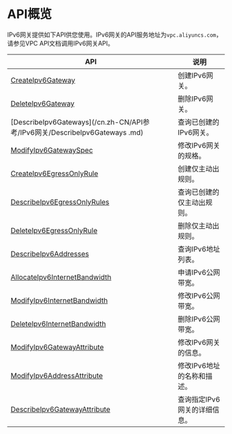 # API概览

IPv6网关提供如下API供您使用。IPv6网关的API服务地址为`vpc.aliyuncs.com`，请参见VPC API文档调用IPv6网关API。

|API|说明|
|---|--|
|[CreateIpv6Gateway](/cn.zh-CN/API参考/IPv6网关/CreateIpv6Gateway.md)|创建IPv6网关。|
|[DeleteIpv6Gateway](/cn.zh-CN/API参考/IPv6网关/DeleteIpv6Gateway.md)|删除IPv6网关。|
|[DescribeIpv6Gateways](/cn.zh-CN/API参考/IPv6网关/DescribeIpv6Gateways .md)|查询已创建的IPv6网关。|
|[ModifyIpv6GatewaySpec](/cn.zh-CN/API参考/IPv6网关/ModifyIpv6GatewaySpec.md)|修改IPv6网关的规格。|
|[CreateIpv6EgressOnlyRule](/cn.zh-CN/API参考/IPv6网关/CreateIpv6EgressOnlyRule.md)|创建仅主动出规则。|
|[DescribeIpv6EgressOnlyRules](/cn.zh-CN/API参考/IPv6网关/DescribeIpv6EgressOnlyRules.md)|查询已创建的仅主动出规则。|
|[DeleteIpv6EgressOnlyRule](/cn.zh-CN/API参考/IPv6网关/DeleteIpv6EgressOnlyRule.md)|删除仅主动出规则。|
|[DescribeIpv6Addresses](/cn.zh-CN/API参考/IPv6网关/DescribeIpv6Addresses.md)|查询IPv6地址列表。|
|[AllocateIpv6InternetBandwidth](/cn.zh-CN/API参考/IPv6网关/AllocateIpv6InternetBandwidth.md)|申请IPv6公网带宽。|
|[ModifyIpv6InternetBandwidth](/cn.zh-CN/API参考/IPv6网关/ModifyIpv6InternetBandwidth.md)|修改IPv6公网带宽。|
|[DeleteIpv6InternetBandwidth](/cn.zh-CN/API参考/IPv6网关/DeleteIpv6InternetBandwidth.md)|删除IPv6公网带宽。|
|[ModifyIpv6GatewayAttribute](/cn.zh-CN/API参考/IPv6网关/ModifyIpv6GatewayAttribute.md)|修改IPv6网关的信息。|
|[ModifyIpv6AddressAttribute](/cn.zh-CN/API参考/IPv6网关/ModifyIpv6AddressAttribute.md)|修改IPv6地址的名称和描述。|
|[DescribeIpv6GatewayAttribute](/cn.zh-CN/API参考/IPv6网关/DescribeIpv6GatewayAttribute.md)|查询指定IPv6网关的详细信息。|

